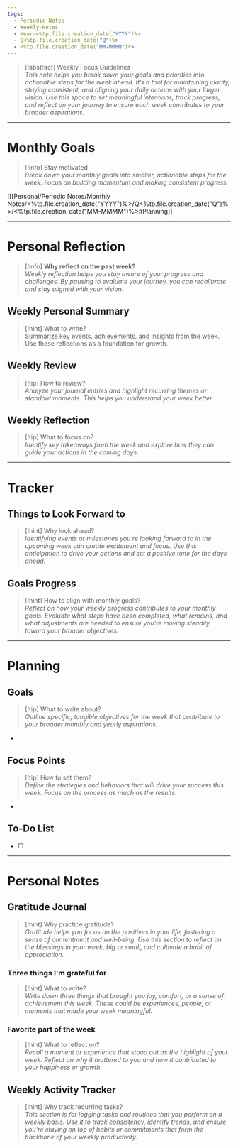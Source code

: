 ```yaml
---
tags:
  - Periodic-Notes
  - Weekly-Notes
  - Year-<%tp.file.creation_date("YYYY")%>
  - Q<%tp.file.creation_date("Q")%>
  - <%tp.file.creation_date("MM-MMMM")%>
---
```

>[!abstract] Weekly Focus Guidelines  
_This note helps you break down your goals and priorities into actionable steps for the week ahead. It’s a tool for maintaining clarity, staying consistent, and aligning your daily actions with your larger vision. Use this space to set meaningful intentions, track progress, and reflect on your journey to ensure each week contributes to your broader aspirations._


---
# Monthly Goals

>[!info] Stay motivated  
_Break down your monthly goals into smaller, actionable steps for the week. Focus on building momentum and making consistent progress._

![[Personal/Periodic Notes/Monthly Notes/<%tp.file.creation_date("YYYY")%>/Q<%tp.file.creation_date("Q")%>/<%tp.file.creation_date("MM-MMMM")%>#Planning]]

---
# Personal Reflection

>[!info] **Why reflect on the past week?**  
_Weekly reflection helps you stay aware of your progress and challenges. By pausing to evaluate your journey, you can recalibrate and stay aligned with your vision._

## Weekly Personal Summary  

> [!hint] What to write?  
> Summarize key events, achievements, and insights from the week. Use these reflections as a foundation for growth.

## Weekly Review  

> [!tip] How to review?  
> _Analyze your journal entries and highlight recurring themes or standout moments. This helps you understand your week better._

## Weekly Reflection  

> [!tip] What to focus on?  
> _Identify key takeaways from the week and explore how they can guide your actions in the coming days._

--- 
# Tracker

## Things to Look Forward to  

> [!hint] Why look ahead?  
_Identifying events or milestones you’re looking forward to in the upcoming week can create excitement and focus. Use this anticipation to drive your actions and set a positive tone for the days ahead._

## Goals Progress  

> [!hint] How to align with monthly goals?  
_Reflect on how your weekly progress contributes to your monthly goals. Evaluate what steps have been completed, what remains, and what adjustments are needed to ensure you're moving steadily toward your broader objectives._


---
# Planning

## Goals

> [!tip] What to write about?  
> _Outline specific, tangible objectives for the week that contribute to your broader monthly and yearly aspirations._

- 

## Focus Points

> [!tip] How to set them?  
> _Define the strategies and behaviors that will drive your success this week. Focus on the process as much as the results._

- 

## To-Do List

- [ ]


---
# Personal Notes

## Gratitude Journal  

> [!hint] Why practice gratitude?  
_Gratitude helps you focus on the positives in your life, fostering a sense of contentment and well-being. Use this section to reflect on the blessings in your week, big or small, and cultivate a habit of appreciation._

### Three things I'm grateful for  

> [!hint] What to write?  
_Write down three things that brought you joy, comfort, or a sense of achievement this week. These could be experiences, people, or moments that made your week meaningful._

### Favorite part of the week  

> [!hint] What to reflect on?  
_Recall a moment or experience that stood out as the highlight of your week. Reflect on why it mattered to you and how it contributed to your happiness or growth._

## Weekly Activity Tracker  

> [!hint] Why track recurring tasks?  
_This section is for logging tasks and routines that you perform on a weekly basis. Use it to track consistency, identify trends, and ensure you’re staying on top of habits or commitments that form the backbone of your weekly productivity._
